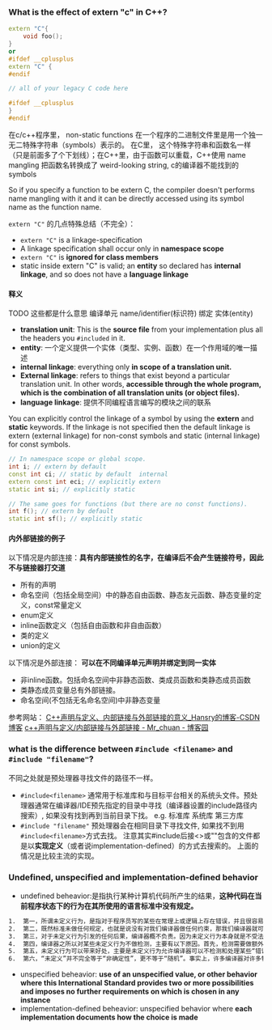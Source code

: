 ### What is the effect of extern "c" in C++?

```cpp
extern "C"{
	void foo();
}
or
#ifdef __cplusplus
extern "C" {
#endif

// all of your legacy C code here

#ifdef __cplusplus
}
#endif
```
在c/c++程序里， non-static functions 在一个程序的二进制文件里是用一个独一无二特殊字符串（symbols）表示的。
在C里， 这个特殊字符串和函数名一样（只是前面多了个下划线）；在C++里，由于函数可以重载，C++使用 name mangling 把函数名转换成了 weird-looking string, c的编译器不能找到的symbols

So if you specify a function to be extern C, the compiler doesn't performs name mangling with it and it can be directly accessed using its symbol name as the function name.

`extern "C"` 的几点特殊总结（不完全）：
* `extern "C"` is a linkage-specification
* A linkage specification shall occur only in **namespace scope**
* `extern "C"` is **ignored for class members**
* static inside extern "C" is valid; an **entity** so declared has **internal linkage**, and so does not have a **language linkage**

#### 释义
TODO  这些都是什么意思
编译单元  name/identifier(标识符)     绑定 实体(entity)
* **translation unit**: This is the **source file** from your implementation plus all the headers you `#included` in it.
* **entity**: 一个定义提供一个实体（类型、实例、函数）在一个作用域的唯一描述
* **internal linkage**:  everything only **in scope of a translation unit.**
* **External linkage**: refers to things that exist beyond a particular translation unit. In other words, **accessible through the whole program, which is the combination of all translation units (or object files).**
* **language linkage**: 提供不同编程语言编写的模块之间的联系

You can explicitly control the linkage of a symbol by using the **extern** and **static** keywords. If the linkage is not specified then the default linkage is extern (external linkage) for non-const symbols and static (internal linkage) for const symbols.

```c++
// In namespace scope or global scope.
int i; // extern by default
const int ci; // static by default  internal
extern const int eci; // explicitly extern
static int si; // explicitly static

// The same goes for functions (but there are no const functions).
int f(); // extern by default
static int sf(); // explicitly static 
```

#### 内外部链接的例子
以下情况是内部连接：**具有内部链接性的名字，在编译后不会产生链接符号，因此不与链接器打交道**
* 所有的声明
* 命名空间（包括全局空间）中的静态自由函数、静态友元函数、静态变量的定义，const常量定义
* enum定义
* inline函数定义（包括自由函数和非自由函数）
* 类的定义
* union的定义

以下情况是外部连接： **可以在不同编译单元声明并绑定到同一实体**
* 非inline函数。包括命名空间中非静态函数、类成员函数和类静态成员函数
* 类静态成员变量总有外部链接。
* 命名空间(不包括无名命名空间)中非静态变量

参考网站：
[C++声明与定义、内部链接与外部链接的意义\_Hansry的博客-CSDN博客](https://blog.csdn.net/Hansry/article/details/80207143)
[c++声明与定义/内部链接与外部链接 - Mr\_chuan - 博客园](https://www.cnblogs.com/shaochuanhe/articles/14238153.html)

### what is the difference between `#include <filename>` and `#include "filename"`?
不同之处就是预处理器寻找文件的路径不一样。
* `#include<filename>` 通常用于标准库和与目标平台相关的系统头文件。预处理器通常在编译器/IDE预先指定的目录中寻找（编译器设置的include路径内搜索）, 如果没有找到再到当前目录下找。
   e.g. 标准库  系统库  第三方库
* `#include "filename"` 预处理器会在相同目录下寻找文件, 如果找不到用`#include<filename>`方式去找。
注意其实#include后接<>或""包含的文件都是以**实现定义**（或者说implementation-defined）的方式去搜索的。 上面的情况是比较主流的实现。

### Undefined, unspecified and implementation-defined behavior
* undefined beheavior:是指执行某种计算机代码所产生的结果，**这种代码在当前程序状态下的行为在其所使用的语言标准中没有规定。** 
```txt
1.  第一，所谓未定义行为，是指对于程序员写的某些在常理上或逻辑上存在错误，并且很容易在执行时出错（如崩溃、结果不符合预期、或是引发其它更加严重、出乎意料的结果）的代码，标准并未做任何规定说该怎样处理，因为这些代码本来就是没有任何意义的。
2.  第二，既然标准未做任何规定，也就是说没有对我们编译器做任何约束，那我们编译器就可以自（wei）由（suo）发（yu）挥（wei）了。对于未定义行为，我们可以给出自己的定义，如报错、警告、或是其它特定的处理方式；也可以置之不理，完全无视；当然，理论上也可以做其它任何事情，如关机、格盘、删库等等。
3.  第三，对于未定义行为引发的任何后果，编译器概不负责。因为未定义行为本身就是不受法律（即标准）保护的。编译器的职责，只是为符合标准的“已定义行为”生成高效的代码（汇编及可执行文件）
4.  第四，编译器之所以对某些未定义行为不做检测，主要有以下原因。首先，检测需要做额外的工作，某些情况下可能会明显降低编译乃至执行效率，因此，出于效率考虑，没有做检测。其次，确实无法检测，如数组元素索引来自运行时的用户输入或是传感器的实时输入等。最后，在某些情况下， 编译器不检测和处理未定义行为（即默认所有行为都是合理合法、有明确定义的），可以极大地优化程序，生成高效的可执行代码。
5.  第五，未定义行为可以带来好处，主要是未定义行为允许编译器可以不检测和处理某些“错误”，减轻了编译负担，提升了编译效率，进一步地，为编译器优化代码提供了更大的自由和更多可能性。
6.  第六，“未定义”并不完全等于“非确定性”，更不等于“随机”。事实上，许多编译器对许多特定的未定义行为都有自己固定的处理方式（注意，不作任何处理也是一种处理），只不过，由于标准未做任何规定和约束，因此，对于同一未定义行为，不同的编译器可能作出不同的处理，或者同一编译器在不同的系统（环境）下可能作出不同的处理。
```
* unspecified beheavior: **use of an unspecified value, or other behavior where this International Standard provides two or more possibilities and imposes no further requirements on which is chosen in any instance** 
* implementation-defined beheavior: unspecified behavior where **each implementation documents how the choice is made** 
